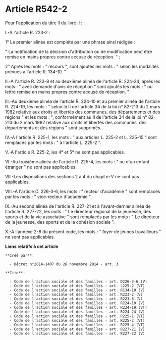 # Article R542-2

Pour l'application du titre II du livre II : 

I.-A l'article R. 223-2 : 

1° Le premier alinéa est complété par une phrase ainsi rédigée : 

" La notification de la décision d'attribution ou de modification peut être remise en mains propres contre accusé de
réception. " ; 

2° Après les mots : " recours ", sont ajoutés les mots : " selon les modalités prévues à l'article R. 134-10. " 

II.-A l'article R. 223-8 et au deuxième alinéa de l'article R. 224-24, après les mots : " avec demande d'avis de réception "
sont ajoutés les mots : " ou lettre remise en mains propres contre accusé de réception. " 

III.-Au deuxième alinéa de l'article R. 224-10 et au premier alinéa de l'article R. 224-19, les mots : " selon le II de
l'article 34 de la loi n° 82-213 du 2 mars 1982 relative aux droits et libertés des communes, des départements et des régions
" et les mots : ", conformément au II de l'article 34 de la loi n° 82-213 du 2 mars 1982 relative aux droits et libertés des
communes, des départements et des régions " sont supprimés. 

IV.-A l'article R. 225-1, les mots : " aux articles L. 225-2 et L. 225-15 " sont remplacés par les mots : " à l'article L.
225-2 ". 

V.-A l'article R. 225-2, les 4° et 5° ne sont pas applicables. 

VI.-Au troisième alinéa de l'article R. 225-4, les mots : " ou d'un enfant étranger " ne sont pas applicables. 

VII.-Les dispositions des sections 2 à 4 du chapitre V ne sont pas applicables. 

VIII.-A l'article D. 226-3-6, les mots : " recteur d'académie " sont remplacés par les mots : " vice-recteur d'académie ". 

IX.-Au second alinéa de l'article R. 227-21 et à l'avant-dernier alinéa de l'article R. 227-22, les mots : " Le directeur
régional de la jeunesse, des sports et de la vie associative " sont remplacés par les mots : " Le directeur de la jeunesse,
des sports et de la cohésion sociale ". 

X.-A l'annexe 2-8 du présent code, les mots : " foyer de jeunes travailleurs " ne sont pas applicables.

**Liens relatifs à cet article**

	**Créé par**:

	  - Décret n°2014-1407 du 26 novembre 2014 - art. 3

	**Cite**:

	  - Code de l'action sociale et des familles - art. D226-3-6 (V)
	  - Code de l'action sociale et des familles - art. L225-2 (VT)
	  - Code de l'action sociale et des familles - art. R134-10 (V)
	  - Code de l'action sociale et des familles - art. R223-2 (V)
	  - Code de l'action sociale et des familles - art. R223-8 (V)
	  - Code de l'action sociale et des familles - art. R224-10 (V)
	  - Code de l'action sociale et des familles - art. R224-19 (VT)
	  - Code de l'action sociale et des familles - art. R224-24 (V)
	  - Code de l'action sociale et des familles - art. R225-1 (VT)
	  - Code de l'action sociale et des familles - art. R225-2 (VT)
	  - Code de l'action sociale et des familles - art. R225-4 (VT)
	  - Code de l'action sociale et des familles - art. R227-21 (V)
	  - Code de l'action sociale et des familles - art. R227-22 (V)
